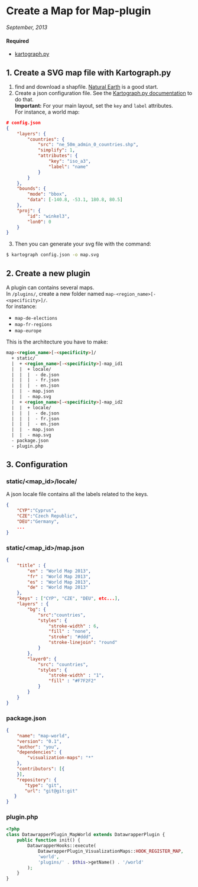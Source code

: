 # Create a Map for Map-plugin

*September, 2013*

#### Required

* [kartograph.py](http://kartograph.org/docs/kartograph.py/)

## 1. Create a SVG map file with Kartograph.py

1. find and download a shapfile. [Natural Earth](http://www.naturalearthdata.com/downloads/) is a good start.
2. Create a json configuration file. See the [Kartograph.py documentation](http://kartograph.org/docs/kartograph.py/) to do that.  
**Important:** For your main layout, set the `key` and `label` attributes.  
For instance, a world map:
```json
# config.json
{
    "layers": {
        "countries": {
            "src": "ne_50m_admin_0_countries.shp",
            "simplify": 1,
            "attributes": {
                "key": "iso_a3",
                "label": "name"
            }
        }
    },
    "bounds": {
        "mode": "bbox", 
        "data": [-140.8, -53.1, 180.8, 80.5]
    },
    "proj": {
        "id": "winkel3",
        "lon0": 0
    }
}

```
3. Then you can generate your svg file with the command:

```bash
$ kartograph config.json -o map.svg
```

## 2. Create a new plugin

A plugin can contains several maps.  
In `/plugins/`, create a new folder named `map-<region_name>[-<specificity>]/`.  
for instance:

* `map-de-elections`
* `map-fr-regions`
* `map-europe`

This is the architecture you have to make:
```html
map-<region_name>[-<specificity>]/
  + static/
  |  + <region_name>[-<specificity>]-map_id1
  |  |  + locale/
  |  |  |  - de.json
  |  |  |  - fr.json
  |  |  |  - en.json
  |  |  - map.json
  |  |  - map.svg
  |  + <region_name>[-<specificity>]-map_id2
  |  |  + locale/
  |  |  |  - de.json
  |  |  |  - fr.json
  |  |  |  - en.json
  |  |  - map.json
  |  |  - map.svg
  - package.json
  - plugin.php
```

## 3. Configuration

### static/&lt;map_id&gt;/locale/

A json locale file contains all the labels related to the keys.

```json
{
	"CYP":"Cyprus",
	"CZE":"Czech Republic",
	"DEU":"Germany",
	...
}
```

### static/&lt;map_id&gt;/map.json

```json
{
    "title" : {
        "en" : "World Map 2013",
        "fr" : "World Map 2013",
        "es" : "World Map 2013",
        "de" : "World Map 2013"
    },
    "keys" : ["CYP", "CZE", "DEU", etc...],
    "layers" : {
        "bg": {
            "src":"countries",
            "styles": {
                "stroke-width" : 6,
                "fill" : "none",
                "stroke": "#ddd",
                "stroke-linejoin": "round"
            }
        },
        "layer0": {
            "src": "countries",
            "styles": {
                "stroke-width" : "1",
                "fill" : "#F7F2F2"
            }
        }
    }
}
```

### package.json

```json 
{
    "name": "map-world",
    "version": "0.1",
    "author": "you",
    "dependencies": {
        "visualization-maps": "*"
    },
    "contributors": [{
    }],
    "repository": {
       "type": "git",
       "url": "git@git:git"
   }
}
```

### plugin.php

```php
<?php
class DatawrapperPlugin_MapWorld extends DatawrapperPlugin {
    public function init() {
        DatawrapperHooks::execute(
            DatawrapperPlugin_VisualizationMaps::HOOK_REGISTER_MAP,
            'world',
            'plugins/' . $this->getName() . '/world'
        );
    }
}

```
